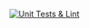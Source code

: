 [![Unit Tests & Lint](https://github.com/vladxyk/Valera_online/actions/workflows/main.yml/badge.svg)](https://github.com/vladxyk/Valera_online/actions/workflows/main.yml)
